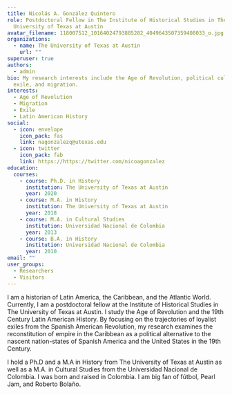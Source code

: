 ```yaml
---
title: Nicolás A. González Quintero
role: Postdoctoral Fellow in The Institute of Historical Studies in The
  University of Texas at Austin
avatar_filename: 118007512_10164024793885282_4049643507359408033_o.jpg
organizations:
  - name: The University of Texas at Austin
    url: ""
superuser: true
authors:
  - admin
bio: My research interests include the Age of Revolution, political culture,
  exile, and migration.
interests:
  - Age of Revolution
  - Migration
  - Exile
  - Latin American History
social:
  - icon: envelope
    icon_pack: fas
    link: nagonzalezq@utexas.edu
  - icon: twitter
    icon_pack: fab
    link: https://https://twitter.com/nicoagonzalez
education:
  courses:
    - course: Ph.D. in History
      institution: The University of Texas at Austin
      year: 2020
    - course: M.A. in History
      institution: The University of Texas at Austin
      year: 2018
    - course: M.A. in Cultural Studies
      institution: Universidad Nacional de Colombia
      year: 2013
    - course: B.A. in History
      institution: Universidad Nacional de Colombia
      year: 2010
email: ""
user_groups:
  - Researchers
  - Visitors
---
```

I am a historian of Latin America, the Caribbean, and the Atlantic World. Currently, I am a postdoctoral fellow at the Institute of Historical Studies in The University of Texas at Austin. I study the Age of Revolution and the 19th Century Latin American History. By focusing on the trajectories of loyalist exiles from the Spanish American Revolution, my research examines the reconstitution of empire in the Caribbean as a political alternative to the nascent nation-states of Spanish America and the United States in the 19th Century.

I hold a Ph.D and a M.A in History from The University of Texas at Austin as well as a M.A. in Cultural Studies from the Universidad Nacional de Colombia. I was born and raised in Colombia. I am big fan of fútbol, Pearl Jam, and Roberto Bolaño.